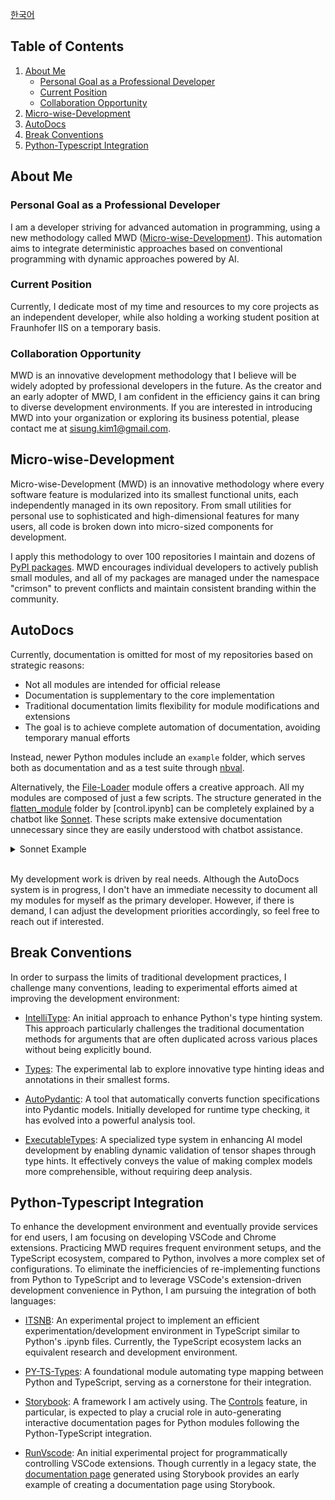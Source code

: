 [한국어](./readme_kr.md)


## Table of Contents
1. [About Me](#about-me)
   - [Personal Goal as a Professional Developer](#personal-goal-as-a-professional-developer)
   - [Current Position](#current-position)
   - [Collaboration Opportunity](#collaboration-opportunity)
2. [Micro-wise-Development](#micro-wise-development)
3. [AutoDocs](#autodocs)
4. [Break Conventions](#break-conventions)
5. [Python-Typescript Integration](#python-typescript-integration)

## About Me

### Personal Goal as a Professional Developer

I am a developer striving for advanced automation in programming, using a new methodology called MWD ([Micro-wise-Development](https://github.com/crimson206/micro-wise-development)). This automation aims to integrate deterministic approaches based on conventional programming with dynamic approaches powered by AI.

### Current Position

Currently, I dedicate most of my time and resources to my core projects as an independent developer, while also holding a working student position at Fraunhofer IIS on a temporary basis.

### Collaboration Opportunity

MWD is an innovative development methodology that I believe will be widely adopted by professional developers in the future. As the creator and an early adopter of MWD, I am confident in the efficiency gains it can bring to diverse development environments. If you are interested in introducing MWD into your organization or exploring its business potential, please contact me at sisung.kim1@gmail.com.

## Micro-wise-Development

Micro-wise-Development (MWD) is an innovative methodology where every software feature is modularized into its smallest functional units, each independently managed in its own repository. From small utilities for personal use to sophisticated and high-dimensional features for many users, all code is broken down into micro-sized components for development.

I apply this methodology to over 100 repositories I maintain and dozens of [PyPI packages](https://pypi.org/search/?q=crimson206). MWD encourages individual developers to actively publish small modules, and all of my packages are managed under the namespace "crimson" to prevent conflicts and maintain consistent branding within the community.

## AutoDocs

Currently, documentation is omitted for most of my repositories based on strategic reasons:

- Not all modules are intended for official release
- Documentation is supplementary to the core implementation
- Traditional documentation limits flexibility for module modifications and extensions
- The goal is to achieve complete automation of documentation, avoiding temporary manual efforts

Instead, newer Python modules include an `example` folder, which serves both as documentation and as a test suite through [nbval](https://github.com/computationalmodelling/nbval).

Alternatively, the [File-Loader](https://github.com/crimson206/file-loader) module offers a creative approach. All my modules are composed of just a few scripts. The structure generated in the [flatten_module](https://github.com/crimson206/file-loader/tree/main/example/flatten_module) folder by [control.ipynb] can be completely explained by a chatbot like [Sonnet](https://www.anthropic.com/news/claude-3-5-sonnet). These scripts make extensive documentation unnecessary since they are easily understood with chatbot assistance.

<details>
<summary>
    Sonnet Example
</summary>
<div class="p-4 space-y-4">
    <img src="./static/sonnet/load_files.png" alt="Load Files Example" class="w-full rounded-lg shadow"/>
    <img src="./static/sonnet/use_chatbot.png" alt="Use Chatbot Example" class="w-full rounded-lg shadow"/>
</div>
</details>

<br/>

My development work is driven by real needs. Although the AutoDocs system is in progress, I don't have an immediate necessity to document all my modules for myself as the primary developer. However, if there is demand, I can adjust the development priorities accordingly, so feel free to reach out if interested.

## Break Conventions

In order to surpass the limits of traditional development practices, I challenge many conventions, leading to experimental efforts aimed at improving the development environment:

- [IntelliType](https://github.com/crimson206/intelli-type): An initial approach to enhance Python's type hinting system. This approach particularly challenges the traditional documentation methods for arguments that are often duplicated across various places without being explicitly bound.

- [Types](https://github.com/crimson206/types): The experimental lab to explore innovative type hinting ideas and annotations in their smallest forms.

- [AutoPydantic](https://github.com/crimson206/auto-pydantic): A tool that automatically converts function specifications into Pydantic models. Initially developed for runtime type checking, it has evolved into a powerful analysis tool.

- [ExecutableTypes](https://github.com/crimson206/executable-types): A specialized type system in enhancing AI model development by enabling dynamic validation of tensor shapes through type hints. It effectively conveys the value of making complex models more comprehensible, without requiring deep analysis.

## Python-Typescript Integration

To enhance the development environment and eventually provide services for end users, I am focusing on developing VSCode and Chrome extensions. Practicing MWD requires frequent environment setups, and the TypeScript ecosystem, compared to Python, involves a more complex set of configurations. To eliminate the inefficiencies of re-implementing functions from Python to TypeScript and to leverage VSCode's extension-driven development convenience in Python, I am pursuing the integration of both languages:

- [ITSNB](https://github.com/crimson206/itsnb-ts): An experimental project to implement an efficient experimentation/development environment in TypeScript similar to Python's .ipynb files. Currently, the TypeScript ecosystem lacks an equivalent research and development environment.

- [PY-TS-Types](https://github.com/crimson206/py-ts-types): A foundational module automating type mapping between Python and TypeScript, serving as a cornerstone for their integration.

- [Storybook](https://storybook.js.org/docs): A framework I am actively using. The [Controls](https://storybook.js.org/docs/essentials/controls) feature, in particular, is expected to play a crucial role in auto-generating interactive documentation pages for Python modules following the Python-TypeScript integration.

- [RunVscode](https://github.com/crimson206/run-vscode-ex): An initial experimental project for programmatically controlling VSCode extensions. Though currently in a legacy state, the [documentation page](https://crimson206.github.io/run-vscode-ex) generated using Storybook provides an early example of creating a documentation page using Storybook.
